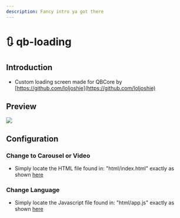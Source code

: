 ```yaml
---
description: Fancy intro ya got there
---
```


# 🔃 qb-loading

## Introduction

-   Custom loading screen made for QBCore by [https://github.com/loljoshie](https://github.com/loljoshie)

## Preview

![](../.gitbook/assets/loading1.png)

## Configuration

### Change to Carousel or Video

-   Simply locate the HTML file found in: "html/index.html" exactly as shown [here](https://user-images.githubusercontent.com/91661118/154891153-7b8a9e0b-5d89-460f-af4b-409e5105c229.gif)

### Change Language

-   Simply locate the Javascript file found in: "html/app.js" exactly as shown [here](https://user-images.githubusercontent.com/91661118/154890941-5bc9db8f-6f15-4cb0-a7b3-1aa60a7d0824.gif)

